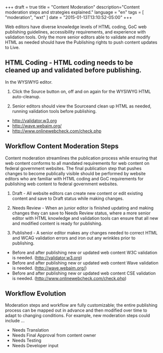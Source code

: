 +++
draft = true
title = "Content Moderation"
description="Content moderation steps and strategies explained."
language = "en"
tags = [
    "moderation",
    "wxt"
]
date = "2015-01-13T13:10:52-05:00"
+++

Web editors have diverse knowledge levels of HTML coding, GoC web publishing guidelines, accessibility requirements, and experience with validation tools. Only the more senior editors able to validate and modify HTML as needed should have the Publishing rights to push content updates to Live.

## HTML Coding - HTML coding needs to be cleaned up and validated before publishing.

In the WYSIWYG editor.

1. Click the Source button on, off and on again for the WYSIWYG HTML auto-cleanup.

2. Senior editors should view the Sourceand clean up HTML as needed, running validation tools before publishing.

* http://validator.w3.org
* http://wave.webaim.org/
* http://www.onlinewebcheck.com/check.php

## Workflow Content Moderation Steps

Content moderation streamlines the publication process while ensuring that web content conforms to all mandated requirements for web content on federal government websites. The final publication step that pushes changes to become publically visible should be performed by website editors who are familiar with HTML coding and GoC requirements for publishing web content to federal government websites.

1. Draft - All website editors can create new content or edit existing content and save to Draft status while making changes.

2. Needs Review - When an junior editor is finished updating and making changes they can save to Needs Review status, where a more senior editor with HTML knowledge and validation tools can ensure that all new and modified content is ready for publishing.

3. Published - A senior editor makes any changes needed to correct HTML and WCAG validation errors and iron out any wrinkles prior to publishing.

* Before and after publishing new or updated web content W3C validation is needed.   (http://validator.w3.org)
* Before and after publishing new or updated web content Wave validation is needed. (http://wave.webaim.org/)
* Before and after publishing new or updated web content CSE validation is needed. (http://www.onlinewebcheck.com/check.php)

## Workflow Evolution

Moderation steps and workflow are fully customizable; the entire publishing process can be mapped out in advance and then modified over time to adapt to changing conditions. For example, new moderation steps could include ...

*   Needs Translation
*   Needs Final Approval from content owner
*   Needs Testing
*   Needs Developer input
